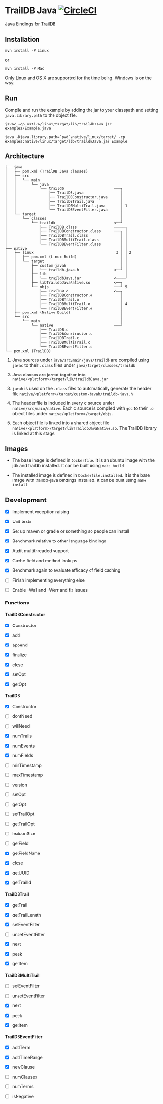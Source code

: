 
# TrailDB Java [![CircleCI](https://circleci.com/gh/aholyoke/traildb-java/tree/master.svg?style=shield)](https://circleci.com/gh/aholyoke/traildb-java/tree/master)

Java Bindings for [TrailDB](https://github.com/traildb/traildb)

## Installation

`mvn install -P Linux`

or

`mvn install -P Mac`

Only Linux and OS X are supported for the time being. Windows is on the way.

## Run

Compile and run the example by adding the jar to your classpath and setting `java.library.path` to the object file.

```
javac -cp native/linux/target/lib/traildbJava.jar examples/Example.java

java -Djava.library.path=`pwd`/native/linux/target/ -cp examples:native/linux/target/lib/traildbJava.jar Example
```

## Architecture

```
├── java
│   ├── pom.xml (TrailDB Java Classes)
│   ├── src
│   │   └── main
│   │       └── java
│   │           └── traildb                       ───┐
│   │               ├── TrailDB.java                 │
│   │               ├── TrailDBConstructor.java      │
│   │               ├── TrailDBTrail.java            │
│   │               ├── TrailDBMultiTrail.java       │ 1
│   │               └── TrailDBEventFilter.java      │
│   └── target                                       │
│       └── classes                                  │
│           └── traildb                           <──┘
│               ├── TrailDB.class                 ─────┐
│               ├── TrailDBConstructor.class      ───┐ │
│               ├── TrailDBTrail.class               │ │
│               ├── TrailDBMultiTrail.class          │ │
│               └── TrailDBEventFilter.class         │ │
├── native                                           │ │
│   ├── linux                                      3 │ │ 2
│   │   ├── pom.xml (Linux Build)                    │ │
│   │   └── target                                   │ │
│   │       ├── custom-javah                         │ │
│   │       │   └── traildb-java.h                <──┘ │
│   │       ├── lib                                    │
│   │       │   └── traildbJava.jar               <────┘
│   │       ├── libTraildbJavaNative.so           <──┐
│   │       └── objs                              ───┘ 5
│   │           ├── TrailDB.o                     <──┐
│   │           ├── TrailDBConstructor.o             │
│   │           ├── TrailDBTrail.o                   │
│   │           ├── TrailDBMultiTrail.o              │ 4
│   │           └── TrailDBEventFilter.o             │
│   ├── pom.xml (Native Build)                       │
│   └── src                                          │
│       └── main                                     │
│           └── native                            ───┘
│               ├── TrailDB.c
│               ├── TrailDBConstructor.c
│               ├── TrailDBTrail.c
│               ├── TrailDBMultiTrail.c
│               └── TrailDBEventFilter.c
└── pom.xml (TrailDB)
```

1. Java sources under `java/src/main/java/traildb` are compiled using `javac` to their `.class` files under `java/target/classes/traildb`

2. Java classes are jarred together into `native/<platform>/target/lib/traildbJava.jar`

3. `javah` is used on the `.class` files to automatically generate the header file `native/<platform>/target/custom-javah/traildb-java.h`

4. The header file is included in every c source under `native/src/main/native`. Each c source is compiled with `gcc` to their `.o` object files under `native/<platform>/target/objs`.

5. Each object file is linked into a shared object file `native/<platform>/target/libTraildbJavaNative.so`. The TrailDB library is linked at this stage.


## Images

* The base image is defined in `Dockerfile`. It is an ubuntu image with the jdk and traildb installed. It can be built using `make build`

* The installed image is defined in `Dockerfile.installed`. It is the base image with traildb-java bindings installed. It can be built using `make install`


## Development

- [x] Implement exception raising

- [x] Unit tests

- [x] Set up maven or gradle or something so people can install

- [x] Benchmark relative to other language bindings

- [x] Audit multithreaded support

- [x] Cache field and method lookups

- [x] Benchmark again to evaluate efficacy of field caching

- [ ] Finish implementing everything else

- [ ] Enable -Wall and -Werr and fix issues

### Functions

#### TrailDBConstructor

- [x] Constructor

- [x] add

- [x] append

- [x] finalize

- [x] close

- [x] setOpt

- [x] getOpt


#### TrailDB

- [x] Constructor

- [ ] dontNeed

- [ ] willNeed

- [x] numTrails

- [x] numEvents

- [x] numFields

- [ ] minTimestamp

- [ ] maxTimestamp

- [ ] version

- [ ] setOpt

- [ ] getOpt

- [ ] setTrailOpt

- [ ] getTrailOpt

- [ ] lexiconSize

- [ ] getField

- [x] getFieldName

- [x] close

- [x] getUUID

- [x] getTrailId


#### TrailDBTrail

- [x] getTrail

- [x] getTrailLength

- [x] setEventFilter

- [ ] unsetEventFilter

- [x] next

- [x] peek

- [x] getItem


#### TrailDBMultiTrail

- [ ] setEventFilter

- [ ] unsetEventFilter

- [x] next

- [x] peek

- [x] getItem


#### TrailDBEventFilter

- [x] addTerm

- [x] addTimeRange

- [x] newClause

- [ ] numClauses

- [ ] numTerms

- [ ] isNegative
